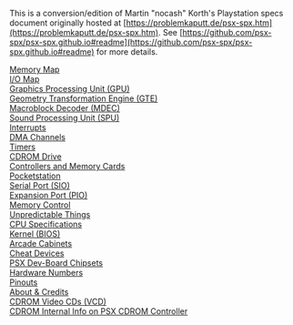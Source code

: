 This is a conversion/edition of Martin "nocash" Korth's Playstation specs document originally hosted at [https://problemkaputt.de/psx-spx.htm](https://problemkaputt.de/psx-spx.htm). See [https://github.com/psx-spx/psx-spx.github.io#readme](https://github.com/psx-spx/psx-spx.github.io#readme) for more details.

[Memory Map](memorymap.md)<br/>
[I/O Map](iomap.md)<br/>
[Graphics Processing Unit (GPU)](graphicsprocessingunitgpu.md)<br/>
[Geometry Transformation Engine (GTE)](geometrytransformationenginegte.md)<br/>
[Macroblock Decoder (MDEC)](macroblockdecodermdec.md)<br/>
[Sound Processing Unit (SPU)](soundprocessingunitspu.md)<br/>
[Interrupts](interrupts.md)<br/>
[DMA Channels](dmachannels.md)<br/>
[Timers](timers.md)<br/>
[CDROM Drive](cdromdrive.md)<br/>
[Controllers and Memory Cards](controllersandmemorycards.md)<br/>
[Pocketstation](pocketstation.md)<br/>
[Serial Port (SIO)](serialportsio.md)<br/>
[Expansion Port (PIO)](expansionportpio.md)<br/>
[Memory Control](memorycontrol.md)<br/>
[Unpredictable Things](unpredictablethings.md)<br/>
[CPU Specifications](cpuspecifications.md)<br/>
[Kernel (BIOS)](kernelbios.md)<br/>
[Arcade Cabinets](arcadecabinets.md)<br/>
[Cheat Devices](cheatdevices.md)<br/>
[PSX Dev-Board Chipsets](psxdevboardchipsets.md)<br/>
[Hardware Numbers](hardwarenumbers.md)<br/>
[Pinouts](pinouts.md)<br/>
[About &amp; Credits](aboutcredits.md)<br/>
[CDROM Video CDs (VCD)](cdromvideocdsvcd.md)<br/>
[CDROM Internal Info on PSX CDROM Controller](cdrominternalinfoonpsxcdromcontroller.md)<br/>
